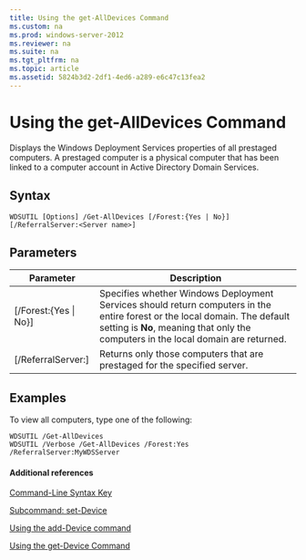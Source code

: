 ```yaml
---
title: Using the get-AllDevices Command
ms.custom: na
ms.prod: windows-server-2012
ms.reviewer: na
ms.suite: na
ms.tgt_pltfrm: na
ms.topic: article
ms.assetid: 5824b3d2-2df1-4ed6-a289-e6c47c13fea2
---
```

# Using the get-AllDevices Command
Displays the Windows Deployment Services properties of all prestaged computers. A prestaged computer is a physical computer that has been linked to a computer account in Active Directory Domain Services.

## Syntax

```
WDSUTIL [Options] /Get-AllDevices [/Forest:{Yes | No}] [/ReferralServer:<Server name>]
```

## Parameters

|Parameter|Description|
|-------------|---------------|
|\[\/Forest:{Yes &#124; No}\]|Specifies whether Windows Deployment Services should return computers in the entire forest or the local domain. The default setting is **No**, meaning that only the computers in the local domain are returned.|
|\[\/ReferralServer:<Server name>\]|Returns only those computers that are prestaged for the specified server.|

## <a name="BKMK_examples"></a>Examples
To view all computers, type one of the following:

```
WDSUTIL /Get-AllDevices
WDSUTIL /Verbose /Get-AllDevices /Forest:Yes /ReferralServer:MyWDSServer
```

#### Additional references
[Command-Line Syntax Key](../../Command-Line-Syntax-Key.md)

[Subcommand: set-Device](../the-set-command/Subcommand--set-Device.md)

[Using the add-Device command](../using-the-add-command/Using-the-add-Device-command.md)

[Using the get-Device Command](Using-the-get-Device-Command.md)


